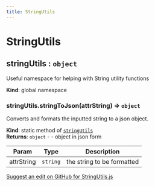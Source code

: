 ```yaml
---
title: StringUtils
---
```

# StringUtils

<a name="stringUtils"></a>

## stringUtils : <code>object</code>
Useful namespace for helping with String utility functions

**Kind**: global namespace  
<a name="stringUtils.stringToJson"></a>

### stringUtils.stringToJson(attrString) ⇒ <code>object</code>
Converts and formats the inputted string to a json object.

**Kind**: static method of [<code>stringUtils</code>](#stringUtils)  
**Returns**: <code>object</code> - - object in json form  

| Param | Type | Description |
| --- | --- | --- |
| attrString | <code>string</code> | the string to be formatted |

<div class='centered'><a href='https://github.com/volumetrics-io/mrjs/edit/main/src/utils/StringUtils.js' target='_blank'>Suggest an edit on GitHub for StringUtils.js</a></div>
